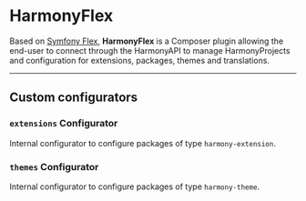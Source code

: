 HarmonyFlex
===========

Based on [Symfony Flex], **HarmonyFlex** is a Composer plugin allowing the end-user to connect through the HarmonyAPI to manage HarmonyProjects and configuration for extensions, packages, themes and translations.

---

Custom configurators
--------------------

### `extensions` Configurator
Internal configurator to configure packages of type `harmony-extension`.


### `themes` Configurator
Internal configurator to configure packages of type `harmony-theme`.


[Symfony Flex]: https://github.com/symfony/flex
